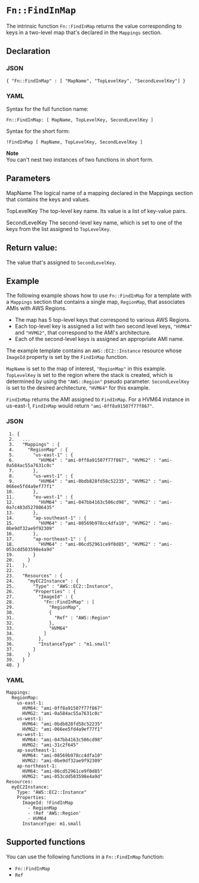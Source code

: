 # `Fn::FindInMap`<a name="intrinsic-function-reference-findinmap"></a>

The intrinsic function `Fn::FindInMap` returns the value corresponding to keys in a two\-level map that's declared in the `Mappings` section\.

## Declaration<a name="w11275ab1c31c28c26b5"></a>

### JSON<a name="intrinsic-function-reference-findinmap-syntax.json"></a>

```
{ "Fn::FindInMap" : [ "MapName", "TopLevelKey", "SecondLevelKey"] }
```

### YAML<a name="intrinsic-function-reference-findinmap-syntax.yaml"></a>

Syntax for the full function name:

```
Fn::FindInMap: [ MapName, TopLevelKey, SecondLevelKey ]
```

Syntax for the short form:

```
!FindInMap [ MapName, TopLevelKey, SecondLevelKey ]
```

**Note**  
You can't nest two instances of two functions in short form\.

## Parameters<a name="w11275ab1c31c28c26b7"></a>

MapName  <a name="MapName"></a>
The logical name of a mapping declared in the Mappings section that contains the keys and values\.

TopLevelKey  <a name="TopLevelKey"></a>
The top\-level key name\. Its value is a list of key\-value pairs\.

SecondLevelKey  <a name="SecondLevelKey"></a>
The second\-level key name, which is set to one of the keys from the list assigned to `TopLevelKey`\.

## Return value:<a name="w11275ab1c31c28c26b9"></a>

The value that's assigned to `SecondLevelKey`\.

## Example<a name="w11275ab1c31c28c26c11"></a>

The following example shows how to use `Fn::FindInMap` for a template with a `Mappings` section that contains a single map, `RegionMap`, that associates AMIs with AWS Regions\.
+ The map has 5 top\-level keys that correspond to various AWS Regions\.
+ Each top\-level key is assigned a list with two second level keys, `"HVM64"` and `"HVMG2"`, that correspond to the AMI's architecture\.
+ Each of the second\-level keys is assigned an appropriate AMI name\.

The example template contains an `AWS::EC2::Instance` resource whose `ImageId` property is set by the `FindInMap` function\.

`MapName` is set to the map of interest, `"RegionMap"` in this example\. `TopLevelKey` is set to the region where the stack is created, which is determined by using the `"AWS::Region"` pseudo parameter\. `SecondLevelKey` is set to the desired architecture, `"HVM64"` for this example\.

`FindInMap` returns the AMI assigned to `FindInMap`\. For a HVM64 instance in us\-east\-1, `FindInMap` would return `"ami-0ff8a91507f77f867"`\.

### JSON<a name="intrinsic-function-reference-findinmap-example.json"></a>

```
 1. {
 2.   ...
 3.   "Mappings" : {
 4.     "RegionMap" : {
 5.       "us-east-1" : { 
 6.         "HVM64" : "ami-0ff8a91507f77f867", "HVMG2" : "ami-0a584ac55a7631c0c" 
 7.       },
 8.       "us-west-1" : { 
 9.         "HVM64" : "ami-0bdb828fd58c52235", "HVMG2" : "ami-066ee5fd4a9ef77f1" 
10.       },
11.       "eu-west-1" : { 
12.         "HVM64" : "ami-047bb4163c506cd98", "HVMG2" : "ami-0a7c483d527806435" 
13.       },
14.       "ap-southeast-1" : { 
15.         "HVM64" : "ami-08569b978cc4dfa10", "HVMG2" : "ami-0be9df32ae9f92309" 
16.       },
17.       "ap-northeast-1" : { 
18.         "HVM64" : "ami-06cd52961ce9f0d85", "HVMG2" : "ami-053cdd503598e4a9d" 
19.       }
20.     }
21.   },
22. 
23.   "Resources" : {
24.     "myEC2Instance" : {
25.       "Type" : "AWS::EC2::Instance",
26.       "Properties" : {
27.         "ImageId" : { 
28.           "Fn::FindInMap" : [ 
29.             "RegionMap", 
30.             { 
31.               "Ref" : "AWS::Region" 
32.             }, 
33.             "HVM64"
34.           ]
35.         },
36.         "InstanceType" : "m1.small"
37.       }   
38.     }
39.   }
40. }
```

### YAML<a name="intrinsic-function-reference-findinmap-example.yaml"></a>

```
Mappings: 
  RegionMap: 
    us-east-1: 
      HVM64: "ami-0ff8a91507f77f867"
      HVMG2: "ami-0a584ac55a7631c0c"
    us-west-1: 
      HVM64: "ami-0bdb828fd58c52235"
      HVMG2: "ami-066ee5fd4a9ef77f1"
    eu-west-1: 
      HVM64: "ami-047bb4163c506cd98"
      HVMG2: "ami-31c2f645"
    ap-southeast-1: 
      HVM64: "ami-08569b978cc4dfa10"
      HVMG2: "ami-0be9df32ae9f92309"
    ap-northeast-1: 
      HVM64: "ami-06cd52961ce9f0d85"
      HVMG2: "ami-053cdd503598e4a9d"
Resources: 
  myEC2Instance: 
    Type: "AWS::EC2::Instance"
    Properties: 
      ImageId: !FindInMap
        - RegionMap
        - !Ref 'AWS::Region'
        - HVM64
      InstanceType: m1.small
```

## Supported functions<a name="w11275ab1c31c28c26c13"></a>

You can use the following functions in a `Fn::FindInMap` function:
+ `Fn::FindInMap`
+ `Ref`